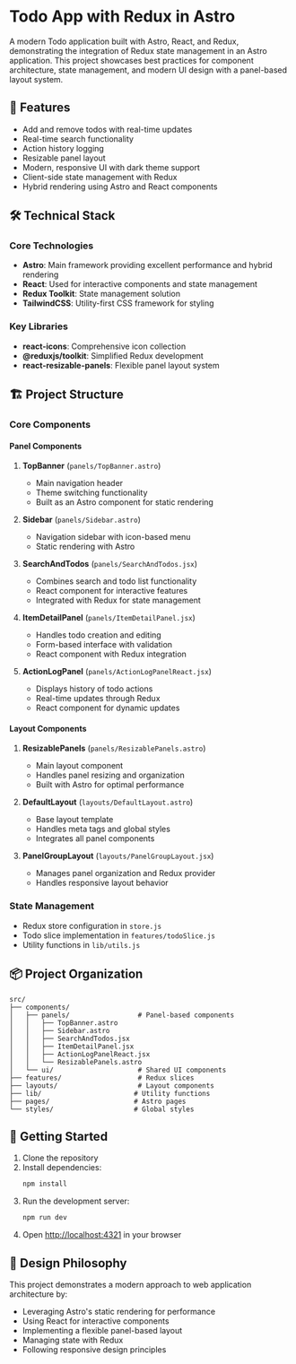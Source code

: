 # Todo App with Redux in Astro

A modern Todo application built with Astro, React, and Redux, demonstrating the integration of Redux state management in an Astro application. This project showcases best practices for component architecture, state management, and modern UI design with a panel-based layout system.

## 🚀 Features

- Add and remove todos with real-time updates
- Real-time search functionality
- Action history logging
- Resizable panel layout
- Modern, responsive UI with dark theme support
- Client-side state management with Redux
- Hybrid rendering using Astro and React components

## 🛠️ Technical Stack

### Core Technologies
- **Astro**: Main framework providing excellent performance and hybrid rendering
- **React**: Used for interactive components and state management
- **Redux Toolkit**: State management solution
- **TailwindCSS**: Utility-first CSS framework for styling

### Key Libraries
- **react-icons**: Comprehensive icon collection
- **@reduxjs/toolkit**: Simplified Redux development
- **react-resizable-panels**: Flexible panel layout system

## 🏗️ Project Structure

### Core Components

#### Panel Components
1. **TopBanner** (`panels/TopBanner.astro`)
   - Main navigation header
   - Theme switching functionality
   - Built as an Astro component for static rendering

2. **Sidebar** (`panels/Sidebar.astro`)
   - Navigation sidebar with icon-based menu
   - Static rendering with Astro

3. **SearchAndTodos** (`panels/SearchAndTodos.jsx`)
   - Combines search and todo list functionality
   - React component for interactive features
   - Integrated with Redux for state management

4. **ItemDetailPanel** (`panels/ItemDetailPanel.jsx`)
   - Handles todo creation and editing
   - Form-based interface with validation
   - React component with Redux integration

5. **ActionLogPanel** (`panels/ActionLogPanelReact.jsx`)
   - Displays history of todo actions
   - Real-time updates through Redux
   - React component for dynamic updates

#### Layout Components
1. **ResizablePanels** (`panels/ResizablePanels.astro`)
   - Main layout component
   - Handles panel resizing and organization
   - Built with Astro for optimal performance

2. **DefaultLayout** (`layouts/DefaultLayout.astro`)
   - Base layout template
   - Handles meta tags and global styles
   - Integrates all panel components

3. **PanelGroupLayout** (`layouts/PanelGroupLayout.jsx`)
   - Manages panel organization and Redux provider
   - Handles responsive layout behavior

### State Management
- Redux store configuration in `store.js`
- Todo slice implementation in `features/todoSlice.js`
- Utility functions in `lib/utils.js`

## 📦 Project Organization

```
src/
├── components/
│   ├── panels/                 # Panel-based components
│   │   ├── TopBanner.astro
│   │   ├── Sidebar.astro
│   │   ├── SearchAndTodos.jsx
│   │   ├── ItemDetailPanel.jsx
│   │   ├── ActionLogPanelReact.jsx
│   │   └── ResizablePanels.astro
│   └── ui/                     # Shared UI components
├── features/                   # Redux slices
├── layouts/                    # Layout components
├── lib/                       # Utility functions
├── pages/                     # Astro pages
└── styles/                    # Global styles
```

## 🚀 Getting Started

1. Clone the repository
2. Install dependencies:
   ```bash
   npm install
   ```
3. Run the development server:
   ```bash
   npm run dev
   ```
4. Open [http://localhost:4321](http://localhost:4321) in your browser

## 🎨 Design Philosophy

This project demonstrates a modern approach to web application architecture by:
- Leveraging Astro's static rendering for performance
- Using React for interactive components
- Implementing a flexible panel-based layout
- Managing state with Redux
- Following responsive design principles
